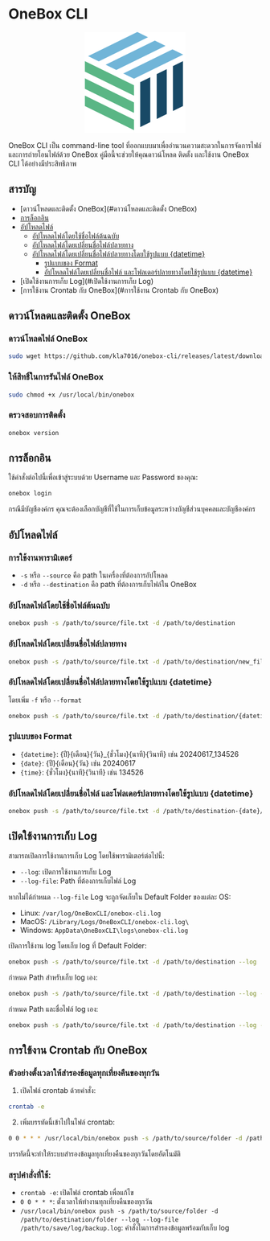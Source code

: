 # OneBox CLI

<p align="center">
  <img src="images/logo.png" alt="โลโก้" width="200">
</p>

OneBox CLI เป็น command-line tool ที่ออกแบบมาเพื่ออำนวนความสะดวกในการจัดการไฟล์ และการถ่ายโอนไฟล์ด้วย OneBox คู่มือนี้จะช่วยให้คุณดาวน์โหลด ติดตั้ง และใช้งาน OneBox CLI ได้อย่างมีประสิทธิภาพ

## สารบัญ
- [ดาวน์โหลดและติดตั้ง OneBox](#ดาวน์โหลดและติดตั้ง OneBox)
- [การล็อกอิน](#การลอกอิน)
- [อัปโหลดไฟล์](#อัปโหลดไฟล์)
  - [อัปโหลดไฟล์โดยใช้ชื่อไฟล์ต้นฉบับ](#อัปโหลดไฟล์โดยใช้ชื่อไฟล์ต้นฉบับ)
  - [อัปโหลดไฟล์โดยเปลี่ยนชื่อไฟล์ปลายทาง](#อัปโหลดไฟล์โดยเปลี่ยนชื่อไฟล์ปลายทาง)
  - [อัปโหลดไฟล์โดยเปลี่ยนชื่อไฟล์ปลายทางโดยใช้รูปแบบ {datetime}](#อัปโหลดไฟลโดยเปลียนชือไฟล-และโฟลเดอรปลายทางโดยใชรูปแบบ-datetime)
    - [รูปแบบของ Format](#รูปแบบของ-format)
    - [อัปโหลดไฟล์โดยเปลี่ยนชื่อไฟล์ และโฟลเดอร์ปลายทางโดยใช้รูปแบบ {datetime}](#อัปโหลดไฟลโดยเปลียนชือไฟล-และโฟลเดอรปลายทางโดยใชรูปแบบ-datetime)
- [เปิดใช้งานการเก็บ Log](#เปิดใช้งานการเก็บ Log)
- [การใช้งาน Crontab กับ OneBox](#การใช้งาน Crontab กับ OneBox)

## ดาวน์โหลดและติดตั้ง OneBox

### ดาวน์โหลดไฟล์ OneBox
```bash
sudo wget https://github.com/kla7016/onebox-cli/releases/latest/download/onebox -O /usr/local/bin/onebox
```

### ให้สิทธิ์ในการรันไฟล์ OneBox
```bash
sudo chmod +x /usr/local/bin/onebox
```

### ตรวจสอบการติดตั้ง
```bash
onebox version
```

## การล็อกอิน
ใช้คำสั่งต่อไปนี้เพื่อเข้าสู่ระบบด้วย Username และ Password ของคุณ:
```bash
onebox login
```
กรณีมีบัญชีองค์กร คุณจะต้องเลือกบัญชีที่ใช้ในการเก็บข้อมูลระหว่างบัญชีส่วนบุคคลและบัญชีองค์กร

## อัปโหลดไฟล์

### การใช้งานพารามิเตอร์
- `-s` หรือ `--source` คือ path ในเครื่องที่ต้องการอัปโหลด
- `-d` หรือ `--destination` คือ path ที่ต้องการเก็บไฟล์ใน OneBox

### อัปโหลดไฟล์โดยใช้ชื่อไฟล์ต้นฉบับ
```bash
onebox push -s /path/to/source/file.txt -d /path/to/destination
```

### อัปโหลดไฟล์โดยเปลี่ยนชื่อไฟล์ปลายทาง
```bash
onebox push -s /path/to/source/file.txt -d /path/to/destination/new_file.txt
```

### อัปโหลดไฟล์โดยเปลี่ยนชื่อไฟล์ปลายทางโดยใช้รูปแบบ {datetime}
โดยเพิ่ม `-f` หรือ `--format`
```bash
onebox push -s /path/to/source/file.txt -d /path/to/destination/{datetime}_file.txt -f
```

### รูปแบบของ Format
- `{datetime}`: {ปี}{เดือน}{วัน}_{ชั่วโมง}{นาที}{วินาที} เช่น 20240617_134526
- `{date}`: {ปี}{เดือน}{วัน} เช่น 20240617
- `{time}`: {ชั่วโมง}{นาที}{วินาที} เช่น 134526

### อัปโหลดไฟล์โดยเปลี่ยนชื่อไฟล์ และโฟลเดอร์ปลายทางโดยใช้รูปแบบ {datetime}
```bash
onebox push -s /path/to/source/file.txt -d /path/to/destination-{date}/{time}_file.txt -f
```

## เปิดใช้งานการเก็บ Log
สามารถเปิดการใช้งานการเก็บ Log โดยใช้พารามิเตอร์ต่อไปนี้:
- `--log`: เปิดการใช้งานการเก็บ Log
- `--log-file`: Path ที่ต้องการเก็บไฟล์ Log

หากไม่ได้กำหนด `--log-file` Log จะถูกจัดเก็บใน Default Folder ของแต่ละ OS:
- Linux: `/var/log/OneBoxCLI/onebox-cli.log`
- MacOS: `/Library/Logs/OneBoxCLI/onebox-cli.log\`
- Windows: `AppData\OneBoxCLI\logs\onebox-cli.log`

เปิดการใช้งาน log โดยเก็บ log ที่ Default Folder:
```bash
onebox push -s /path/to/source/file.txt -d /path/to/destination --log
```

กำหนด Path สำหรับเก็บ log เอง:
```bash
onebox push -s /path/to/source/file.txt -d /path/to/destination --log --log-file /path/to/save/log
```

กำหนด Path และชื่อไฟล์ log เอง:
```bash
onebox push -s /path/to/source/file.txt -d /path/to/destination --log --log-file /path/to/save/log/mydata.log
```

## การใช้งาน Crontab กับ OneBox

### ตัวอย่างตั้งเวลาให้สำรองข้อมูลทุกเที่ยงคืนของทุกวัน
1. เปิดไฟล์ crontab ด้วยคำสั่ง:

```bash
crontab -e
```

2. เพิ่มบรรทัดนี้เข้าไปในไฟล์ crontab:

```bash
0 0 * * * /usr/local/bin/onebox push -s /path/to/source/folder -d /path/to/destination/folder --log --log-file /path/to/save/log/backup.log
```

บรรทัดนี้จะทำให้ระบบสำรองข้อมูลทุกเที่ยงคืนของทุกวันโดยอัตโนมัติ

### สรุปคำสั่งที่ใช้:
- `crontab -e`: เปิดไฟล์ crontab เพื่อแก้ไข
- `0 0 * * *`: ตั้งเวลาให้ทำงานทุกเที่ยงคืนของทุกวัน
- `/usr/local/bin/onebox push -s /path/to/source/folder -d /path/to/destination/folder --log --log-file /path/to/save/log/backup.log`: คำสั่งในการสำรองข้อมูลพร้อมกับเก็บ log